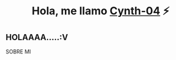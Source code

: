 <div align="center">
<h1 align="center">Hola, me llamo <a href="https://cynth-04">Cynth-04</a> ⚡</h1>
</div>
<ing src=""C:\Users\cynth\Documents\foto.margaritas.jpg"">

## HOLAAAA.....:V
SOBRE MI



<!--
**Cynth-04/Cynth-04** is a ✨ _special_ ✨ repository because its `README.md` (this file) appears on your GitHub profile.

Here are some ideas to get you started

- 🔭 I’m currently working on ...
- 🌱 I’m currently learning ...
- 👯 I’m looking to collaborate on ...
- 🤔 I’m looking for help with ...
- 💬 Ask me about ...
- 📫 How to reach me: ...
- 😄 Pronouns: ...
- ⚡ Fun fact: ...
-->
